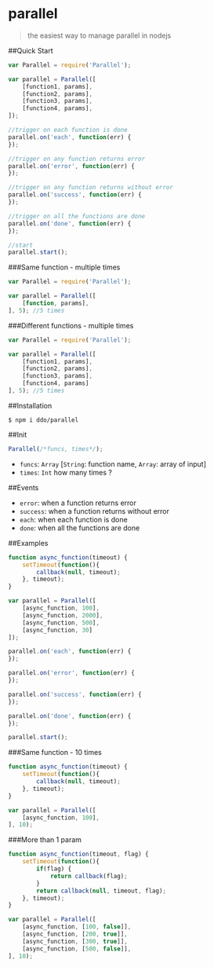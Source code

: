 parallel
========

> the easiest way to manage parallel in nodejs

##Quick Start

```js
var Parallel = require('Parallel');

var parallel = Parallel([
    [function1, params],
    [function2, params],
    [function3, params],
    [function4, params],
]);

//trigger on each function is done
parallel.on('each', function(err) {
});

//trigger on any function returns error
parallel.on('error', function(err) {
});

//trigger on any function returns without error
parallel.on('success', function(err) {
});

//trigger on all the functions are done
parallel.on('done', function(err) {
});

//start
parallel.start();
```

###Same function - multiple times

```js
var Parallel = require('Parallel');

var parallel = Parallel([
    [function, params],
], 5); //5 times
```

###Different functions - multiple times

```js
var Parallel = require('Parallel');

var parallel = Parallel([
    [function1, params],
    [function2, params],
    [function3, params],
    [function4, params]
], 5); //5 times
```

##Installation

    $ npm i ddo/parallel

##Init

```js
Parallel(/*funcs, times*/);
```

* ``funcs``: ``Array`` [``String``: function name, ``Array``: array of input]
* ``times``: ``Int`` how many times ?

##Events

* ``error``: when a function returns error
* ``success``: when a function returns without error
* ``each``: when each function is done
* ``done``: when all the functions are done

##Examples

```js
function async_function(timeout) {
    setTimeout(function(){
        callback(null, timeout);
    }, timeout);
}

var parallel = Parallel([
    [async_function, 100],
    [async_function, 2000],
    [async_function, 500],
    [async_function, 30]
]);

parallel.on('each', function(err) {
});

parallel.on('error', function(err) {
});

parallel.on('success', function(err) {
});

parallel.on('done', function(err) {
});

parallel.start();
```

###Same function - 10 times

```js
function async_function(timeout) {
    setTimeout(function(){
        callback(null, timeout);
    }, timeout);
}

var parallel = Parallel([
    [async_function, 100],
], 10);
```

###More than 1 param

```js
function async_function(timeout, flag) {
    setTimeout(function(){
        if(flag) {
            return callback(flag);
        }
        return callback(null, timeout, flag);
    }, timeout);
}

var parallel = Parallel([
    [async_function, [100, false]],
    [async_function, [200, true]],
    [async_function, [300, true]],
    [async_function, [500, false]],
], 10);
```